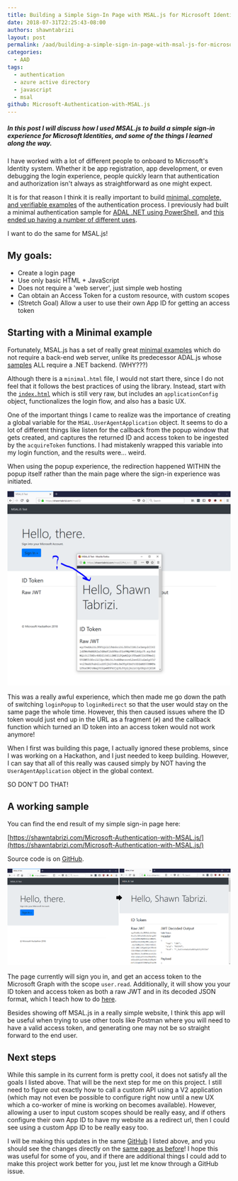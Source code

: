 ```yaml
---
title: Building a Simple Sign-In Page with MSAL.js for Microsoft Identities
date: 2018-07-31T22:25:43-08:00
authors: shawntabrizi
layout: post
permalink: /aad/building-a-simple-sign-in-page-with-msal-js-for-microsoft-identities/
categories:
  - AAD
tags:
  - authentication
  - azure active directory
  - javascript
  - msal
github: Microsoft-Authentication-with-MSAL.js
---
```


##### In this post I will discuss how I used MSAL.js to build a simple sign-in experience for Microsoft Identities, and some of the things I learned along the way.

I have worked with a lot of different people to onboard to Microsoft's Identity system. Whether it be app registration, app development, or even debugging the login experience, people quickly learn that authentication and authorization isn't always as straightforward as one might expect.

It is for that reason I think it is really important to build [minimal, complete, and verifiable examples](https://stackoverflow.com/help/mcve) of the authentication process. I previously had built a minimal authentication sample for [ADAL .NET using PowerShell](https://github.com/shawntabrizi/Azure-AD-Authentication-with-PowerShell-and-ADAL), and [this ended up having a number of different uses](https://shawntabrizi.com/aad/azure-ad-authentication-with-powershell-and-adal/).

I want to do the same for MSAL.js!

## My goals:

* Create a login page
* Use only basic HTML + JavaScript
* Does not require a 'web server', just simple web hosting
* Can obtain an Access Token for a custom resource, with custom scopes
* (Stretch Goal) Allow a user to use their own App ID for getting an access token

## Starting with a Minimal example

Fortunately, MSAL.js has a set of really great [minimal examples](https://github.com/AzureAD/microsoft-authentication-library-for-js/tree/dev/lib/msal-core/samples/VanillaJSTestApp) which do not require a back-end web server, unlike its predecessor ADAL.js whose [samples](https://github.com/AzureAD/azure-activedirectory-library-for-js/wiki/Code-samples) ALL require a .NET backend. (WHY???)

Although there is a `minimal.html` file, I would not start there, since I do not feel that it follows the best practices of using the library. Instead, start with the [`index.html`](https://github.com/AzureAD/microsoft-authentication-library-for-js/blob/dev/lib/msal-core/samples/VanillaJSTestApp/index.html) which is still very raw, but includes an `applicationConfig` object, functionalizes the login flow, and also has a basic UX.

One of the important things I came to realize was the importance of creating a global variable for the `MSAL.UserAgentApplication` object. It seems to do a lot of different things like listen for the callback from the popup window that gets created, and captures the returned ID and access token to be ingested by the `acquireToken` functions. I had mistakenly wrapped this variable into my login function, and the results were... weird.

When using the popup experience, the redirection happened WITHIN the popup itself rather than the main page where the sign-in experience was initiated.

![](/assets/images/img_5b614c4d2d483.png)

This was a really awful experience, which then made me go down the path of switching `loginPopup` to `loginRedirect` so that the user would stay on the same page the whole time. However, this then caused issues where the ID token would just end up in the URL as a fragment (`#`) and the callback function which turned an ID token into an access token would not work anymore!

When I first was building this page, I actually ignored these problems, since I was working on a Hackathon, and I just needed to keep building. However, I can say that all of this really was caused simply by NOT having the `UserAgentApplication` object in the global context.

SO DON'T DO THAT!

## A working sample

You can find the end result of my simple sign-in page here:

[https://shawntabrizi.com/Microsoft-Authentication-with-MSAL.js/](https://shawntabrizi.com/Microsoft-Authentication-with-MSAL.js/)

Source code is on [GitHub](https://github.com/shawntabrizi/Microsoft-Authentication-with-MSAL.js).

![](/assets/images/img_5b614ec708ba1.png)

The page currently will sign you in, and get an access token to the Microsoft Graph with the scope `user.read`. Additionally, it will show you your ID token and access token as both a raw JWT and in its decoded JSON format, which I teach how to do [here](https://shawntabrizi.com/aad/decoding-jwt-tokens/).

Besides showing off MSAL.js in a really simple website, I think this app will be useful when trying to use other tools like Postman where you will need to have a valid access token, and generating one may not be so straight forward to the end user.

## Next steps

While this sample in its current form is pretty cool, it does not satisfy all the goals I listed above. That will be the next step for me on this project. I still need to figure out exactly how to call a custom API using a V2 application (which may not even be possible to configure right now until a new UX which a co-worker of mine is working on becomes available). However, allowing a user to input custom scopes should be really easy, and if others configure their own App ID to have my website as a redirect url, then I could see using a custom App ID to be really easy too.

I will be making this updates in the same [GitHub](https://github.com/shawntabrizi/Microsoft-Authentication-with-MSAL.js) I listed above, and you should see the changes directly on the [same page as before](https://shawntabrizi.com/Microsoft-Authentication-with-MSAL.js/)! I hope this was useful for some of you, and if there are additional things I could add to make this project work better for you, just let me know through a GitHub issue.

